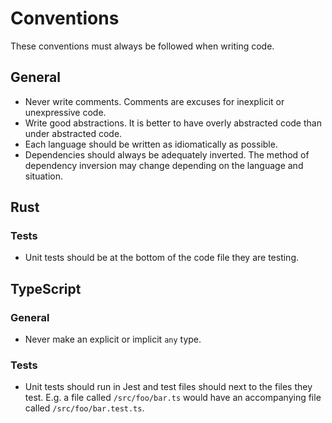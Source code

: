 # Conventions

These conventions must always be followed when writing code.

## General

- Never write comments. Comments are excuses for inexplicit or unexpressive code.
- Write good abstractions. It is better to have overly abstracted code than under abstracted code.
- Each language should be written as idiomatically as possible.
- Dependencies should always be adequately inverted. The method of dependency inversion may change depending on the
  language and situation.

## Rust

### Tests

- Unit tests should be at the bottom of the code file they are testing.

## TypeScript

### General

- Never make an explicit or implicit `any` type.

### Tests

- Unit tests should run in Jest and test files should next to the files they test. E.g. a file called `/src/foo/bar.ts`
  would have an accompanying file called `/src/foo/bar.test.ts`.
